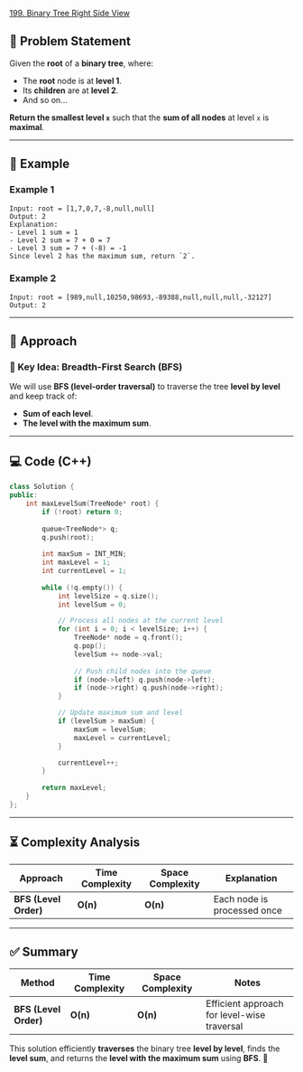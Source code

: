 [199. Binary Tree Right Side View](https://leetcode.com/problems/binary-tree-right-side-view/description/?envType=study-plan-v2&envId=leetcode-75)

## **📌 Problem Statement**
Given the **root** of a **binary tree**, where:
- The **root** node is at **level 1**.
- Its **children** are at **level 2**.
- And so on...

**Return the smallest level `x`** such that the **sum of all nodes** at level `x` is **maximal**.

---

## **🔹 Example**
### **Example 1**
```
Input: root = [1,7,0,7,-8,null,null]
Output: 2
Explanation:
- Level 1 sum = 1
- Level 2 sum = 7 + 0 = 7
- Level 3 sum = 7 + (-8) = -1
Since level 2 has the maximum sum, return `2`.
```

### **Example 2**
```
Input: root = [989,null,10250,98693,-89388,null,null,null,-32127]
Output: 2
```

---

## **🚀 Approach**
### **🔑 Key Idea: Breadth-First Search (BFS)**
We will use **BFS (level-order traversal)** to traverse the tree **level by level** and keep track of:
- **Sum of each level**.
- **The level with the maximum sum**.

---

## **💻 Code (C++)**
```cpp
class Solution {
public:
    int maxLevelSum(TreeNode* root) {
        if (!root) return 0;
        
        queue<TreeNode*> q;
        q.push(root);
        
        int maxSum = INT_MIN;
        int maxLevel = 1;
        int currentLevel = 1;
        
        while (!q.empty()) {
            int levelSize = q.size();
            int levelSum = 0;

            // Process all nodes at the current level
            for (int i = 0; i < levelSize; i++) {
                TreeNode* node = q.front();
                q.pop();
                levelSum += node->val;
                
                // Push child nodes into the queue
                if (node->left) q.push(node->left);
                if (node->right) q.push(node->right);
            }

            // Update maximum sum and level
            if (levelSum > maxSum) {
                maxSum = levelSum;
                maxLevel = currentLevel;
            }

            currentLevel++;
        }
        
        return maxLevel;
    }
};
```

---

## **⏳ Complexity Analysis**
| Approach        | Time Complexity | Space Complexity | Explanation |
|----------------|---------------|----------------|-------------|
| **BFS (Level Order)** | **O(n)** | **O(n)** | Each node is processed once |

---

## **✅ Summary**
| Method | Time Complexity | Space Complexity | Notes |
|--------|---------------|----------------|----------------|
| **BFS (Level Order)** | **O(n)** | **O(n)** | Efficient approach for level-wise traversal |

This solution efficiently **traverses** the binary tree **level by level**, finds the **level sum**, and returns the **level with the maximum sum** using **BFS**. 🚀
